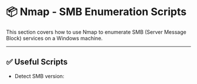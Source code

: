 # 📦 Nmap - SMB Enumeration Scripts

This section covers how to use Nmap to enumerate SMB (Server Message Block) services on a Windows machine.

---

## ✅ Useful Scripts

- Detect SMB version:
